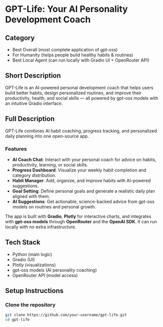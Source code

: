 # GPT-Life: Your AI Personality Development Coach

## Category
- Best Overall (most complete application of gpt-oss)  
- For Humanity (helps people build healthy habits & routines)  
- Best Local Agent (can run locally with Gradio UI + OpenRouter API)  

## Short Description
GPT-Life is an AI-powered personal development coach that helps users build better habits, design personalized routines, and improve their productivity, health, and social skills — all powered by gpt-oss models with an intuitive Gradio interface.  

## Full Description
GPT-Life combines AI habit coaching, progress tracking, and personalized daily planning into one open-source app.  

### Features
- **AI Coach Chat**: Interact with your personal coach for advice on habits, productivity, learning, or social skills.  
- **Progress Dashboard**: Visualize your weekly habit completion and category distribution.  
- **Habit Manager**: Add, organize, and improve habits with AI-powered suggestions.  
- **Goal Setting**: Define personal goals and generate a realistic daily plan aligned with them.  
- **AI Suggestions**: Get actionable, science-backed advice from gpt-oss models on routines and personal growth.  

The app is built with **Gradio**, **Plotly** for interactive charts, and integrates with **gpt-oss models** through **OpenRouter** and the **OpenAI SDK**. It can run locally with no extra infrastructure.  

## Tech Stack
- Python (main logic)  
- Gradio (UI)  
- Plotly (visualizations)  
- gpt-oss models (AI personality coaching)  
- OpenRouter API (model access)  

## Setup Instructions

### Clone the repository
```bash
git clone https://github.com/your-username/gpt-life.git
cd gpt-life
